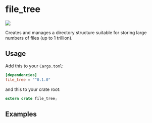 file_tree
=========

[![](http://meritbadge.herokuapp.com/file_tree)](https://crates.io/crates/file_tree)

Creates and manages a directory structure suitable for storing large numbers of files (up to 1 trillion).

Usage
-----

Add this to your `Cargo.toml`:

```toml
[dependencies]
file_tree = "^0.1.0"
```

and this to your crate root:

```rust
extern crate file_tree;
```

Examples
--------